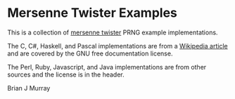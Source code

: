 # Mersenne Twister Examples
This is a collection of [mersenne twister](https://en.wikipedia.org/wiki/Mersenne_Twister) PRNG example implementations.


The C, C#, Haskell, and Pascal  implementations are from a [Wikipedia article](https://en.wikipedia.org/wiki/Mersenne_Twister_code) and are covered by the GNU free documentation license.

The Perl, Ruby, Javascript, and Java implementations are from other sources and the license is in the header.

Brian J Murray
